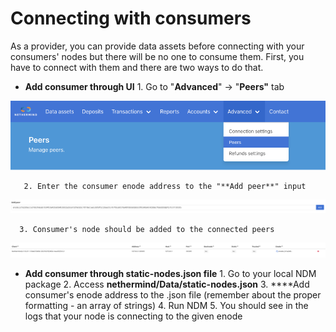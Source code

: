 # Connecting with consumers

As a provider, you can provide data assets before connecting with your consumers' nodes but there will be no one to consume them. First, you have to connect with them and there are two ways to do that.

* **Add consumer through UI** 1. Go to "**Advanced**" -&gt; "**Peers"** tab

![Advanced/Peers tab](../.gitbook/assets/image%20%2839%29.png)

       2. Enter the consumer enode address to the "**Add peer**" input    


![Adding enode to the available peers](../.gitbook/assets/image%20%2849%29.png)

      3. Consumer's node should be added to the connected peers  


![Connected consumer&apos;s node](../.gitbook/assets/image%20%2845%29.png)



* **Add consumer through static-nodes.json file** 1. Go to your local NDM package 2. Access **nethermind/Data/static-nodes.json** 3. ****Add consumer's enode address to the .json file \(remember about the proper formatting - an array of strings\)  4. Run NDM  5. You should see in the logs that your node is connecting to the given enode

